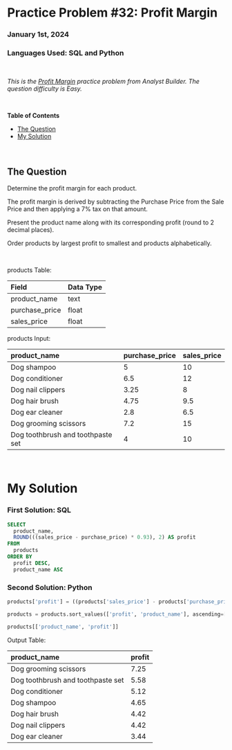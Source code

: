 # **Practice Problem #32: Profit Margin**
### January 1st, 2024
### Languages Used: SQL and Python

<br>

*This is the [Profit Margin](https://www.analystbuilder.com/questions/profit-margin-xBniY) practice problem from Analyst Builder. The question difficulty is Easy.*

<br>

**Table of Contents**

-   [The Question](#the-question)
-   [My Solution](#my-solution)
  
<br>

## The Question

Determine the profit margin for each product.

The profit margin is derived by subtracting the Purchase Price from the Sale Price and then applying a 7% tax on that amount.

Present the product name along with its corresponding profit (round to 2 decimal places).

Order products by largest profit to smallest and products alphabetically.

<br>

products Table:

| Field          | Data Type |
| :------------- | :-------- |
| product_name   | text      |
| purchase_price | float     |
| sales_price    | float     |

products Input:

| product_name                      | purchase_price | sales_price |
| :-------------------------------- | :------------- | :---------- |
| Dog shampoo                       | 5              | 10          |
| Dog conditioner                   | 6.5            | 12          |
| Dog nail clippers                 | 3.25           | 8           |
| Dog hair brush                    | 4.75           | 9.5         |
| Dog ear cleaner                   | 2.8            | 6.5         |
| Dog grooming scissors             | 7.2            | 15          |
| Dog toothbrush and toothpaste set | 4              | 10          |

<br>

# My Solution

### First Solution: SQL

``` SQL
SELECT
  product_name,
  ROUND(((sales_price - purchase_price) * 0.93), 2) AS profit
FROM 
  products
ORDER BY
  profit DESC,
  product_name ASC
```

### Second Solution: Python

``` Python
products['profit'] = ((products['sales_price'] - products['purchase_price']) * 0.93).round(2)

products = products.sort_values(['profit', 'product_name'], ascending=[False, True])

products[['product_name', 'profit']]
```

Output Table:

| product_name                      | profit |
| :-------------------------------- | :----- |
| Dog grooming scissors             | 7.25   |
| Dog toothbrush and toothpaste set | 5.58   |
| Dog conditioner                   | 5.12   |
| Dog shampoo                       | 4.65   |
| Dog hair brush                    | 4.42   |
| Dog nail clippers                 | 4.42   |
| Dog ear cleaner                   | 3.44   |
